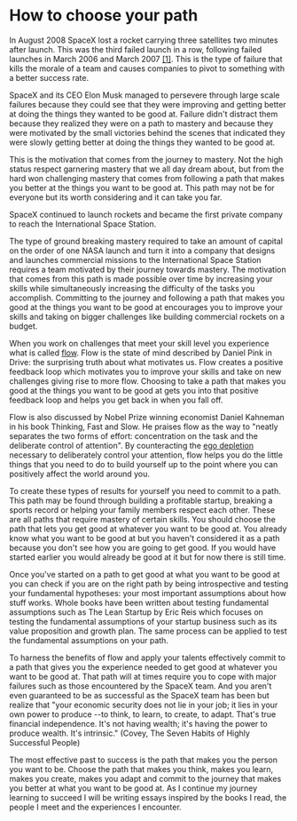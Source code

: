 # How to choose your path

In August 2008 SpaceX lost a rocket carrying three satellites two minutes after launch. This was the third failed launch in a row, following failed launches in March 2006 and March 2007 [[1]](http://www.nytimes.com/2008/08/03/science/space/03launchweb.html). This is the type of failure that kills the morale of a team and causes companies to pivot to something with a better success rate. 

SpaceX and its CEO Elon Musk managed to persevere through large scale failures because they could see that they were improving and getting better at doing the things they wanted to be good at. Failure didn't distract them because they realized they were on a path to mastery and because they were motivated by the small victories behind the scenes that indicated they were slowly getting better at doing the things they wanted to be good at.

This is the motivation that comes from the journey to mastery. Not the high status respect garnering mastery that we all day dream about, but from the hard won challenging mastery that comes from following a path that makes you better at the things you want to be good at. This path may not be for everyone but its worth considering and it can take you far.

SpaceX continued to launch rockets and became the first private company to reach the International Space Station. 

The type of ground breaking mastery required to take an amount of capital on the order of one NASA launch and turn it into a company that designs and launches commercial missions to the International Space Station requires a team motivated by their journey towards mastery. The motivation that comes from this path is made possible over time by increasing your skills while simultaneously increasing the difficulty of the tasks you accomplish. Committing to the journey and following a path that makes you good at the things you want to be good at encourages you to improve your skills and taking on bigger challenges like building commercial rockets on a budget. 

When you work on challenges that meet your skill level you experience what is called [flow](http://tinyurl.com/n9tfe). Flow is the state of mind described by Daniel Pink in Drive: the surprising truth about what motivates us. Flow creates a positive feedback loop which motivates you to improve your skills and take on new challenges giving rise to more flow. Choosing to take a path that makes you good at the things you want to be good at gets you into that positive feedback loop and helps you get back in when you fall off.

Flow is also discussed by Nobel Prize winning economist Daniel Kahneman in his book Thinking, Fast and Slow. He praises flow as the way to "neatly separates the two forms of effort: concentration on the task and the deliberate control of attention". By counteracting the [ego depletion](http://danariely.com/2012/08/15/understanding-ego-depletion/) necessary to deliberately control your attention, flow helps you do the little things that you need to do to build yourself up to the point where you can positively affect the world around you.  

To create these types of results for yourself you need to commit to a path. This path may be found through building a profitable startup, breaking a sports record or helping your family members respect each other. These are all paths that require mastery of certain skills. You should choose the path that lets you get good at whatever you want to be good at. You already know what you want to be good at but you haven't considered it as a path because you don't see how you are going to get good. If you would have started earlier you would already be good at it but for now there is still time. 

Once you've started on a path to get good at what you want to be good at you can check if you are on the right path by being introspective and testing your fundamental hypotheses: your most important assumptions about how stuff works. Whole books have been written about testing fundamental assumptions such as The Lean Startup by Eric Reis which focuses on testing the fundamental assumptions of your startup business such as its value proposition and growth plan.  The same process can be applied to test the fundamental assumptions on your path.

To harness the benefits of flow and apply your talents effectively commit to a path that gives you the experience needed to get good at whatever you want to be good at. That path will at times require you to cope with major failures such as those encountered by the SpaceX team. And you aren't even guaranteed to be as successful as the SpaceX team has been but realize that "your economic security does not lie in your job; it lies in your own power to produce --to think, to learn, to create, to adapt. That's true financial independence. It's not having wealth; it's having the power to produce wealth. It's intrinsic." (Covey, The Seven Habits of Highly Successful People)

The most effective past to success is the path that makes you the person you want to be. Choose the path that makes you think, makes you learn, makes you create, makes you adapt and commit to the journey that makes you better at what you want to be good at. As I continue my journey learning to succeed I will be writing essays inspired by the books I read, the people I meet and the experiences I encounter.

